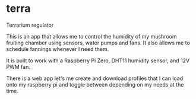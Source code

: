# terra
Terrarium regulator


This is an app that allows me to  control the humidity of my mushroom fruiting chamber using sensors, water pumps and fans. It also allows me to schedule fannings whenever I need them.

It is built to work with a Raspberry Pi Zero, DHT11 humidity sensor, and 12V PWM fan.

There is a web app let's me create and download profiles that I can load onto my raspberry pi and toggle 
between depending on my needs at the time.
